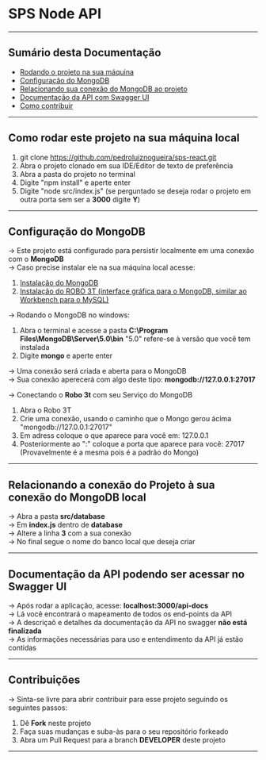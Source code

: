 # SPS Node API
<hr>
<h2>Sumário desta Documentação</h2>
<ul>
  <li><a href="#rodando">Rodando o projeto na sua máquina</a></li>
  <li><a href="#config">Configuração do MongoDB</a></li>
  <li><a href="#rel">Relacionando sua conexão do MongoDB ao projeto</a></li>
  <li><a href="#doc">Documentação da API com Swagger UI</a></li>
  <li><a href="#contr">Como contribuir</a></li>
</ul>
<hr>

<div id="rodando"><div>
  
## Como rodar este projeto na sua máquina local

1. git clone https://github.com/pedroluiznogueira/sps-react.git
2. Abra o projeto clonado em sua IDE/Editor de texto de preferência
3. Abra a pasta do projeto no terminal
4. Digite "npm install" e aperte enter
5. Digite "node src/index.js" (se perguntado se deseja rodar o projeto em outra porta sem ser a <b>3000</b> digite <b>Y</b>)
<hr>

<div id="config"><div>
  
##  Configuração do MongoDB

-> Este projeto está configurado para persistir localmente em uma conexão com o <b>MongoDB</b> <br>
-> Caso precise instalar ele na sua máquina local acesse: <br>
1. <a href="https://docs.mongodb.com/manual/tutorial/install-mongodb-on-windows/">Instalação do MongoDB</a><br>
2. <a href="https://robomongo.org//">Instalação do ROBO 3T (interface gráfica para o MongoDB, similar ao Workbench para o MySQL)</a><br>

-> Rodando o MongoDB no windows:

1. Abra o terminal e acesse a pasta <b>C:\Program Files\MongoDB\Server\5.0\bin</b> "5.0" refere-se à versão que você tem instalada
2. Digite <b>mongo</b> e aperte enter

-> Uma conexão será criada e aberta para o MongoDB <br>
-> Sua conexão aperecerá com algo deste tipo: <b>mongodb://127.0.0.1:27017</b>

-> Conectando o <b>Robo 3t</b> com seu Serviço do MongoDB

1. Abra o Robo 3T
2. Crie uma conexão, usando o caminho que o Mongo gerou ácima "mongodb://127.0.0.1:27017"
3. Em adress coloque o que aparece para você em: 127.0.0.1
4. Posteriormente ao ":" coloque a porta que aparece para você: 27017 (Provavelmente é a mesma pois é a padrão do Mongo)
<hr>

<div id="rel"><div>
  
## Relacionando a conexão do Projeto à sua conexão do MongoDB local
  
-> Abra a pasta <b>src/database</b> <br>
-> Em <b>index.js</b> dentro de <b>database</b> <br>
-> Altere a linha <b>3</b> com a sua conexão <br>
-> No final segue o nome do banco local que deseja criar <br>
<hr>

<div id="doc"><div>
  
## Documentação da API podendo ser acessar no Swagger UI

-> Após rodar a aplicação, acesse: <b>localhost:3000/api-docs</b> <br>
-> Lá você encontrará o mapeamento de todos os end-points da API <br>
-> A descriçaõ e detalhes da documentação da API no swagger <b>não está finalizada</b> <br>
-> As informações necessárias para uso e entendimento da API já estão contidas <br>
<hr>

<div id="contr"><div>
  
## Contribuições

-> Sinta-se livre para abrir contribuir para esse projeto seguindo os seguintes passos:

1. Dê <b>Fork</b> neste projeto
2. Faça suas mudanças e suba-às para o seu repositório forkeado
3. Abra um Pull Request para a branch <b>DEVELOPER</b> deste projeto

<hr>
